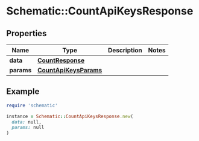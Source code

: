 # Schematic::CountApiKeysResponse

## Properties

| Name | Type | Description | Notes |
| ---- | ---- | ----------- | ----- |
| **data** | [**CountResponse**](CountResponse.md) |  |  |
| **params** | [**CountApiKeysParams**](CountApiKeysParams.md) |  |  |

## Example

```ruby
require 'schematic'

instance = Schematic::CountApiKeysResponse.new(
  data: null,
  params: null
)
```

